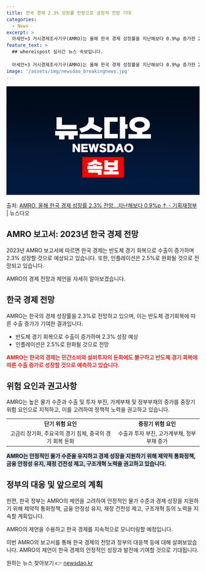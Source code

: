 ```yaml
---
title: 한국 경제 2.3% 성장률 전망으로 긍정적 전망 기대
categories:
  - News
excerpt: >
  아세안+3 거시경제조사기구(AMRO)는 올해 한국 경제 성장률을 지난해보다 0.9%p 증가한 2.3%로 전망…
feature_text: >
  ## whereispost 실시간 뉴스 속보입니다.

  아세안+3 거시경제조사기구(AMRO)는 올해 한국 경제 성장률을 지난해보다 0.9%p 증가한 2.3%로 전망…
image: '/assets/img/newsdao_breakingnews.jpg'
---
```


![뉴스다오 속보](/assets/img/newsdao_breakingnews.jpg)

<p>출처: <a href="https://newsdao.kr/3670" rel="dofollow">AMRO, 올해 한국 경제 성장률 2.3% 전망…지난해보다 0.9%p ↑ - 기획재정부</a> | 뉴스다오</p>

<h2 data-ke-size="size26">AMRO 보고서: 2023년 한국 경제 전망</h2>
2023년 AMRO 보고서에 따르면 한국 경제는 반도체 경기 회복으로 수출이 증가하며 2.3% 성장할 것으로 예상되고 있습니다. 또한, 인플레이션은 2.5%로 완화될 것으로 전망되고 있습니다.

<p data-ke-size="size16">AMRO의 경제 전망과 제언을 자세히 알아보겠습니다.</p>

<h2 data-ke-size="size24">한국 경제 전망</h2>
AMRO는 한국의 경제 성장률을 2.3%로 전망하고 있으며, 이는 반도체 경기회복에 따른 수출 증가가 기여한 결과입니다.

<ul>
    <li>반도체 경기 회복으로 수출이 증가하며 2.3% 성장 예상</li>
    <li>인플레이션은 2.5%로 완화될 것으로 전망</li>
</ul>

<b><span style="color: #ee2323;">AMRO는 한국의 경제는 민간소비와 설비투자의 둔화에도 불구하고 반도체 경기 회복에 따른 수출 증가로 성장할 것으로 예측하고 있습니다.</span></b>

<h2 data-ke-size="size24">위험 요인과 권고사항</h2>
AMRO는 높은 물가 수준과 수출 및 투자 부진, 가계부채 및 정부부채의 증가를 중장기 위험 요인으로 지적하고, 이를 고려하여 정책적 노력을 권고하고 있습니다.

<table>
    <tr>
        <td style="text-align: center; height: 17px;"><b>단기 위험 요인</b></td>
        <td style="text-align: center; height: 17px;"><b>중장기 위험 요인</b></td>
    </tr>
    <tr>
        <td style="text-align: center; height: 17px;">고금리 장기화, 주요국의 경기 침체, 중국의 경기 회복 둔화</td>
        <td style="text-align: center; height: 17px;">수출과 투자 부진, 고가계부채, 정부부채 증가</td>
    </tr>
</table>

<b><span style="background-color: #21538527;">AMRO는 안정적인 물가 수준을 유지하고 경제 성장을 지원하기 위해 제약적 통화정책, 금융 안정성 유지, 재정 건전성 제고, 구조개혁 노력을 권고하고 있습니다.</span></b>

<h2 data-ke-size="size24">정부의 대응 및 앞으로의 계획</h2>
한편, 한국 정부는 AMRO의 제언을 고려하여 안정적인 물가 수준과 경제 성장을 지원하기 위해 제약적 통화정책, 금융 안정성 유지, 재정 건전성 제고, 구조개혁 등의 노력을 지속할 계획입니다.

<p data-ke-size="size16">AMRO의 제언을 수용하고 한국 경제를 지속적으로 모니터링할 예정입니다.</p>

이번 AMRO의 보고서를 통해 한국 경제의 전망과 정부의 대응책 등에 대해 살펴보았습니다. AMRO의 제언이 한국 경제의 안정적인 성장과 발전에 기여할 것으로 기대됩니다. 

원하는 뉴스 찾아보기 👉 <a href="https://newsdao.kr" rel="dofollow">newsdao.kr</a>


